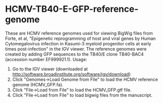 # HCMV-TB40-E-GFP-reference-genome
These are HCMV reference genomes used for viewing BigWig files from Forte, et al, "Epigenetic reprogramming of host and viral genes by Human Cytomegalovirus infection in Kasumi-3 myeloid progenitor cells at early times post-infection" in the IGV viewer.
The reference genomes were created by adding GFP sequences to the TB40/E clone TB40-BAC4 (accession number EF999921.1).
Usage:
1. Go to the IGV viewer (downloaded at http://software.broadinstitute.org/software/igv/download)
2. Click "Genomes->Load Genome from File" to load the HCMV reference genome (HCMV_GFP.fa).
3. Click "File->Load from File" to load the HCMV_GFP.gtf file.
4. Click "File->Load from File" to load bigwig files from the manuscript.

